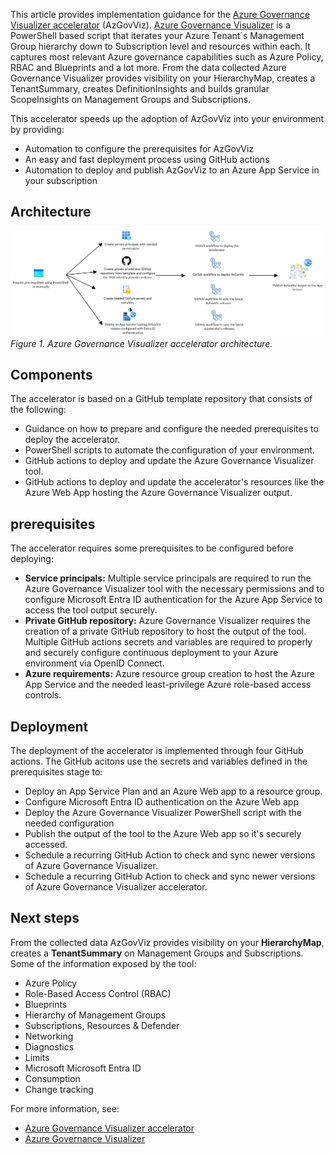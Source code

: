 This article provides implementation guidance for the [Azure Governance Visualizer accelerator](https://github.com/Azure/Azure-Governance-Visualizer-Accelerator) (AzGovViz). [Azure Governance Visualizer](https://github.com/azure/azure-governance-visualizer) is a PowerShell based script that iterates your Azure Tenant´s Management Group hierarchy down to Subscription level and resources within each. It captures most relevant Azure governance capabilities such as Azure Policy, RBAC and Blueprints and a lot more. From the data collected Azure Governance Visualizer provides visibility on your HierarchyMap, creates a TenantSummary, creates DefinitionInsights and builds granular ScopeInsights on Management Groups and Subscriptions.

This accelerator speeds up the adoption of AzGovViz into your environment by providing:

- Automation to configure the prerequisites for AzGovViz
- An easy and fast deployment process using GitHub actions
- Automation to deploy and publish AzGovViz to an Azure App Service in your subscription

## Architecture

[![Diagram showing the architecutre of the Azure Governance Visualizer accelerator.](images/AzGovViz-accelerator-architecture.png)](images/AzGovViz-accelerator-architecture.png)
*Figure 1. Azure Governance Visualizer accelerator architecture.*

## Components

The accelerator is based on a GitHub template repository that consists of the following:

- Guidance on how to prepare and configure the needed prerequisites to deploy the accelerator.
- PowerShell scripts to automate the configuration of your environment.
- GitHub actions to deploy and update the Azure Governance Visualizer tool.
- GitHub actions to deploy and update the accelerator's resources like the Azure Web App hosting the Azure Governance Visualizer output.

## prerequisites

The accelerator requires some prerequisites to be configured before deploying:

- **Service principals:** Multiple service principals are required to run the Azure Governance Visualizer tool with the necessary permissions and to configure Microsoft Entra ID authentication for the Azure App Service to access the tool output securely.
- **Private GitHub repository:** Azure Governance Visualizer requires the creation of a private GitHub repository to host the output of the tool. Multiple GitHub actions secrets and variables are required to properly and securely configure continuous deployment to your Azure environment via OpenID Connect.
- **Azure requirements:** Azure resource group creation to host the Azure App Service and the needed least-privilege Azure role-based access controls.

## Deployment

The deployment of the accelerator is implemented through four GitHub actions. The GitHub acitons use the secrets and variables defined in the prerequisites stage to:

- Deploy an App Service Plan and an Azure Web app to a resource group.
- Configure Microsoft Entra ID authentication on the Azure Web app
- Deploy the Azure Governance Visualizer PowerShell script with the needed configuration
- Publish the output of the tool to the Azure Web app so it's securely accessed.
- Schedule a recurring GitHub Action to check and sync newer versions of Azure Governance Visualizer.
- Schedule a recurring GitHub Action to check and sync newer versions of Azure Governance Visualizer accelerator.

## Next steps

From the collected data AzGovViz provides visibility on your **HierarchyMap**, creates a **TenantSummary** on Management Groups and Subscriptions. Some of the information exposed by the tool:

- Azure Policy
- Role-Based Access Control (RBAC)
- Blueprints
- Hierarchy of Management Groups
- Subscriptions, Resources & Defender
- Networking
- Diagnostics
- Limits
- Microsoft Microsoft Entra ID
- Consumption
- Change tracking

For more information, see:

- [Azure Governance Visualizer accelerator](https://github.com/Azure/Azure-Governance-Visualizer-Accelerator)
- [Azure Governance Visualizer](https://github.com/JulianHayward/Azure-MG-Sub-Governance-Reporting)
